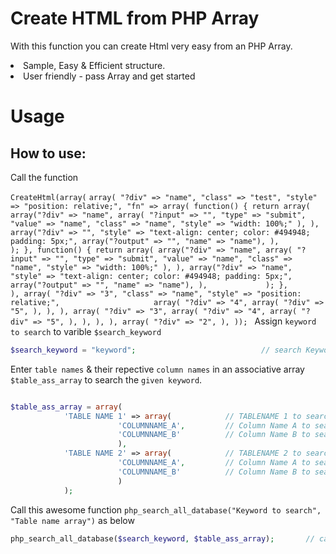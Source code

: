 # Create HTML from PHP Array
With this function you can create Html very easy from an PHP Array.<br/>
<li>Sample, Easy & Efficient structure.</li>
<li>User friendly - pass Array and get started</li>

# Usage

## How to use:

Call the function

`CreateHtml(array(`
        `array(
            "?div" => "name",
            "class" => "test",
            "style" => "position: relative;",
            "fn" => array(
                function() {
                    return array(
                        array("?div" => "name",
                            array(
                                "?input" => "",
                                "type" => "submit",
                                "value" => "name",
                                "class" => "name",
                                "style" => "width: 100%;"
                            ),
                        ),
                        array("?div" => "", "style" => "text-align: center; color: #494948; padding: 5px;",
                            array("?output" => "", "name" => "name"),
                        ),            
                    );
                },
                function() {
                    return array(
                        array("?div" => "name",
                            array(
                                "?input" => "",
                                "type" => "submit",
                                "value" => "name",
                                "class" => "name",
                                "style" => "width: 100%;"
                            ),
                        ),
                        array("?div" => "name", "style" => "text-align: center; color: #494948; padding: 5px;",
                            array("?output" => "", "name" => "name"),
                        ),            
                    );
                },                
            ),
            array(
                "?div" => "3",
                "class" => "name",
                "style" => "position: relative;",                    
                array(
                    "?div" => "4",
                    array(
                        "?div" => "5",
                    ),
                ),
            ),
            array(
                "?div" => "3",
                array(
                    "?div" => "4",
                    array(
                        "?div" => "5",
                    ),
                ),
            ),
        ),
        array(
            "?div" => "2",
        ),
));
`
Assign `keyword to search` to varible `$search_keyword`
```php
$search_keyword = "keyword";                            // search Keyword
```

Enter `table names` & their repective `column names` in an associative array `$table_ass_array` to search the `given keyword`.
```php

$table_ass_array = array( 
			'TABLE NAME 1' => array( 			// TABLENAME 1 to search in
						'COLUMNNAME_A',			// Column Name A to search in
						'COLUMNNAME_B'			// Column Name B to search in
						),
			'TABLE NAME 2' => array(			// TABLENAME 2 to search in
						'COLUMNNAME_A',			// Column Name A to search in
						'COLUMNNAME_B'			// Column Name B to search in
						)
			);
```

Call this awesome function `php_search_all_database("Keyword to search", "Table name array")` as below
```php
php_search_all_database($search_keyword, $table_ass_array);       // call this Awesomme function
```
